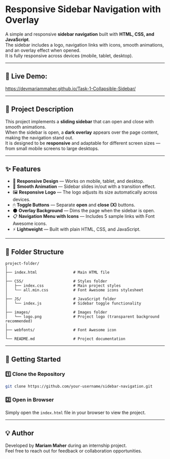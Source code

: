 # Responsive Sidebar Navigation with Overlay

A simple and responsive **sidebar navigation** built with **HTML, CSS, and JavaScript**.  
The sidebar includes a logo, navigation links with icons, smooth animations, and an overlay effect when opened.  
It is fully responsive across devices (mobile, tablet, desktop).

---

## 🔗 Live Demo: 
https://devmariammaher.github.io/Task-1-Collapsible-Sidebar/

---

## 📌 Project Description

This project implements a **sliding sidebar** that can open and close with smooth animations.  
When the sidebar is open, a **dark overlay** appears over the page content, making the navigation stand out.  
It is designed to be **responsive** and adaptable for different screen sizes — from small mobile screens to large desktops.

---

## ✨ Features

- 📱 **Responsive Design** — Works on mobile, tablet, and desktop.
- 🎨 **Smooth Animation** — Sidebar slides in/out with a transition effect.
- 🖼 **Responsive Logo** — The logo adjusts its size automatically across devices.
- 🖱 **Toggle Buttons** — Separate **open** and **close (X)** buttons.
- 🌑 **Overlay Background** — Dims the page when the sidebar is open.
- 📋 **Navigation Menu with Icons** — Includes 5 sample links with Font Awesome icons.
- ⚡ **Lightweight** — Built with plain HTML, CSS, and JavaScript.

---

## 📂 Folder Structure

```
project-folder/
│
├── index.html                # Main HTML file
│
├── CSS/                      # Styles folder
│   ├── index.css             # Main project styles
│   └── all.min.css           # Font Awesome icons stylesheet
│
├── JS/                       # JavaScript folder
│   └── index.js              # Sidebar toggle functionality
│
├── images/                   # Images folder
│   └── logo.png              # Project logo (transparent background recommended)
│
├── webfonts/                 # Font Awesome icon 
│
└── README.md                 # Project documentation
```

---

## 🚀 Getting Started

### 1️⃣ Clone the Repository
```bash
git clone https://github.com/your-username/sidebar-navigation.git
```

### 2️⃣ Open in Browser
Simply open the `index.html` file in your browser to view the project.

---

## 💡 Author

Developed by **Mariam Maher** during an internship project.  
Feel free to reach out for feedback or collaboration opportunities.
